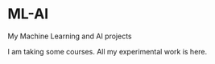 # ML-AI
My Machine Learning and AI projects

I am taking some courses. All my experimental work is here.
